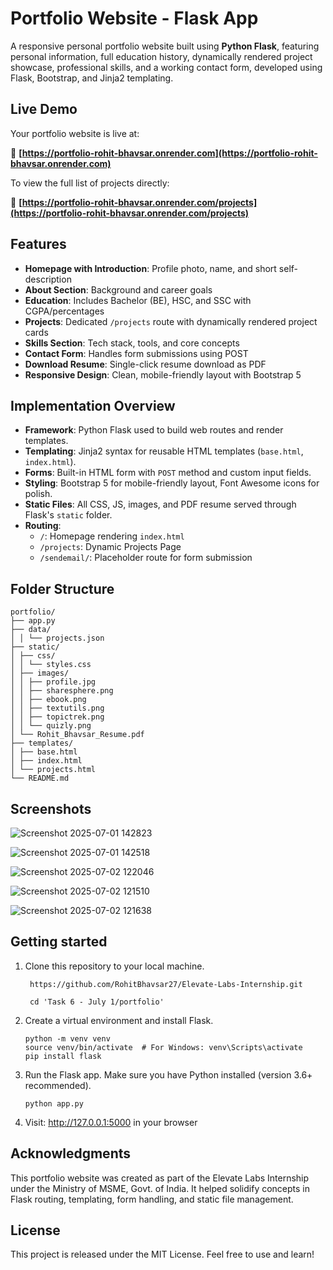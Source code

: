 # Portfolio Website - Flask App
A responsive personal portfolio website built using **Python Flask**, featuring personal information, full education history, dynamically rendered project showcase, professional skills, and a working contact form, developed using Flask, Bootstrap, and Jinja2 templating.

## Live Demo

Your portfolio website is live at:

🔗 **[https://portfolio-rohit-bhavsar.onrender.com](https://portfolio-rohit-bhavsar.onrender.com)**

To view the full list of projects directly:

🔗 **[https://portfolio-rohit-bhavsar.onrender.com/projects](https://portfolio-rohit-bhavsar.onrender.com/projects)**


## Features
- **Homepage with Introduction**: Profile photo, name, and short self-description
- **About Section**: Background and career goals
- **Education**: Includes Bachelor (BE), HSC, and SSC with CGPA/percentages
- **Projects**: Dedicated `/projects` route with dynamically rendered project cards
- **Skills Section**: Tech stack, tools, and core concepts
- **Contact Form**: Handles form submissions using POST
- **Download Resume**: Single-click resume download as PDF
- **Responsive Design**: Clean, mobile-friendly layout with Bootstrap 5

## Implementation Overview
- **Framework**: Python Flask used to build web routes and render templates.
- **Templating**: Jinja2 syntax for reusable HTML templates (`base.html`, `index.html`).
- **Forms**: Built-in HTML form with `POST` method and custom input fields.
- **Styling**: Bootstrap 5 for mobile-friendly layout, Font Awesome icons for polish.
- **Static Files**: All CSS, JS, images, and PDF resume served through Flask's `static` folder.
- **Routing**:
  - `/`: Homepage rendering `index.html`
  - `/projects`: Dynamic Projects Page
  - `/sendemail/`: Placeholder route for form submission


## Folder Structure
```
portfolio/
├── app.py
├── data/
│ │ └── projects.json
├── static/
│ ├── css/
│ │ └── styles.css
│ ├── images/
│ │ ├── profile.jpg
│ │ ├── sharesphere.png
│ │ ├── ebook.png
│ │ ├── textutils.png
│ │ ├── topictrek.png
│ │ └── quizly.png
│ └── Rohit_Bhavsar_Resume.pdf
├── templates/
│ ├── base.html
│ ├── index.html
│ └── projects.html
└── README.md
```

## Screenshots

![Screenshot 2025-07-01 142823](https://github.com/user-attachments/assets/dbc98533-967b-4d65-8a20-472311946995)

![Screenshot 2025-07-01 142518](https://github.com/user-attachments/assets/2f9761a1-0002-4e1d-a0b3-4ca663d93b4a)

![Screenshot 2025-07-02 122046](https://github.com/user-attachments/assets/5e0b11e7-dec2-4f8e-88c6-6ba94023edf1)

![Screenshot 2025-07-02 121510](https://github.com/user-attachments/assets/1d3b9020-5bda-428c-960c-3f2f9561dedd)

![Screenshot 2025-07-02 121638](https://github.com/user-attachments/assets/150710f9-281f-42ff-b62f-833943468773)


## Getting started
1. Clone this repository to your local machine.

   ```
    https://github.com/RohitBhavsar27/Elevate-Labs-Internship.git
   ```
   ```
    cd 'Task 6 - July 1/portfolio'
   ```

2. Create a virtual environment and install Flask.

    ```
    python -m venv venv  
    source venv/bin/activate  # For Windows: venv\Scripts\activate  
    pip install flask
    ```

3. Run the Flask app.
   Make sure you have Python installed (version 3.6+ recommended).

   ```
   python app.py
   ```

4. Visit: http://127.0.0.1:5000 in your browser

## Acknowledgments
This portfolio website was created as part of the Elevate Labs Internship under the Ministry of MSME, Govt. of India. It helped solidify concepts in Flask routing, templating, form handling, and static file management.

## License
This project is released under the MIT License. Feel free to use and learn!

